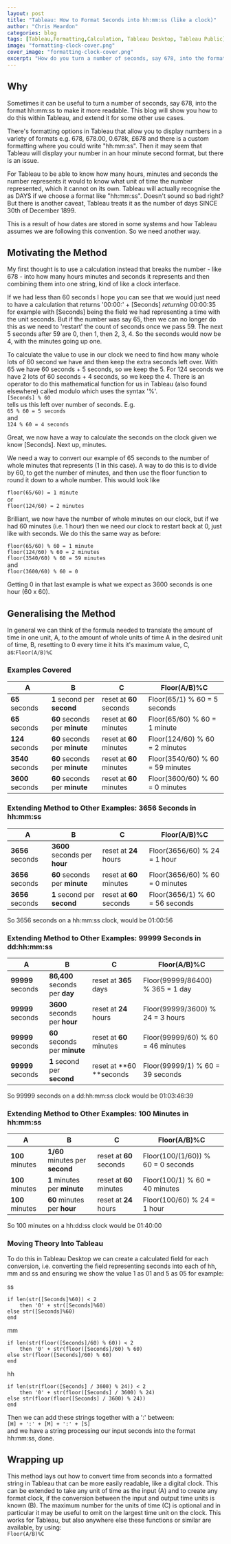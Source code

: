 ```yaml
---
layout: post
title: "Tableau: How to Format Seconds into hh:mm:ss (like a clock)"
author: "Chris Meardon"
categories: blog
tags: [Tableau,Formatting,Calculation, Tableau Desktop, Tableau Public]
image: "formatting-clock-cover.png"
cover_image: "formatting-clock-cover.png"
excerpt: "How do you turn a number of seconds, say 678, into the format hh:mm:ss to make it more readable. This blog will show you how to do this within Tableau, and extend it for some other use cases."
---
```

## Why
Sometimes it can be useful to turn a number of seconds, say 678, into the format hh:mm:ss to make it more readable. This blog will show you how to do this within Tableau, and extend it for some other use cases.

There's formatting options in Tableau that allow you to display numbers in a variety of formats e.g. 678, 678.00, 0.678k, £678 and there is a custom formatting where you could write "hh:mm:ss". Then it may seem that Tableau will display your number in an hour minute second format, but there is an issue. 

For Tableau to be able to know how many hours, minutes and seconds the number represents it would to know what unit of time the number represented, which it cannot on its own. Tableau will actually recognise the as DAYS if we choose a format like "hh:mm:ss". Doesn't sound so bad right? But there is another caveat, Tableau treats it as the number of days SINCE 30th of December 1899. 

This is a result of how dates are stored in some systems and how Tableau assumes we are following this convention. So we need another way. 

## Motivating the Method
My first thought is to use a calculation instead that breaks the number - like 678 - into how many hours minutes and seconds it represents and then combining them into one string, kind of like a clock interface. 

If we had less than 60 seconds I hope you can see that we would just need to have a calculation that returns 
'00:00:' + [Seconds] *returning* 00:00:35 for example
with [Seconds] being the field we had representing a time with the unit seconds. But if the number was say 65, then we can no longer do this as we need to 'restart' the count of seconds once we pass 59. The next 5 seconds after 59 are 0, then 1, then 2, 3, 4. So the seconds would now be 4, with the minutes going up one.

To calculate the value to use in our clock we need to find how many whole lots of 60 second we have and then keep the extra seconds left over. With 65 we have 60 seconds + 5 seconds, so we keep the 5. For 124 seconds we have 2 lots of 60 seconds + 4 seconds, so we keep the 4. There is an operator to do this mathematical function for us in Tableau (also found elsewhere) called modulo which uses the syntax '%'.<br>
`[Seconds] % 60`<br>
tells us this left over number of seconds. E.g.<br>
`65 % 60 = 5 seconds`<br>
and<br>
`124 % 60 = 4 seconds`

Great, we now have a way to calculate the seconds on the clock given we know [Seconds]. Next up, minutes.

We need a way to convert our example of 65 seconds to the number of whole minutes that represents (1 in this case). A way to do this is to divide by 60, to get the number of minutes, and then use the floor function to round it down to a whole number. This would look like

`floor(65/60) = 1 minute`<br>
or<br>
`floor(124/60) = 2 minutes`

Brilliant, we now have the number of whole minutes on our clock, but if we had 60 minutes (i.e. 1 hour) then we need our clock to restart back at 0, just like with seconds. We do this the same way as before:

`floor(65/60) % 60 = 1 minute`<br>
`floor(124/60) % 60 = 2 minutes`<br>
`floor(3540/60) % 60 = 59 minutes`<br>
and<br>
`floor(3600/60) % 60 = 0`

Getting 0 in that last example is what we expect as 3600 seconds is one hour (60 x 60).

## Generalising the Method
In general we can think of the formula needed to translate the amount of time in one unit, A, to the amount of whole units of time A in the desired unit of time, B, resetting to 0 every time it hits it's maximum value, C, as:`Floor(A/B)%C`

### Examples Covered

| A | B | C | Floor(A/B)%C |
|-------|--------|---------|---------|
| **65** seconds | **1** second per **second** | reset at **60** seconds | Floor(65/1) % 60 = 5 seconds |
| **65** seconds | **60** seconds per **minute** | reset at **60** minutes | Floor(65/60) % 60 = 1 minute |
| **124** seconds | **60** seconds per **minute** | reset at **60** minutes | Floor(124/60) % 60 = 2 minutes |
| **3540** seconds |**60** seconds per **minute** | reset at **60** minutes | Floor(3540/60) % 60 = 59 minutes |
| **3600** seconds | **60** seconds per **minute** | reset at **60** minutes | Floor(3600/60) % 60 = 0 minutes |

### Extending Method to Other Examples: 3656 Seconds in hh:mm:ss

| A | B | C | Floor(A/B)%C |
|-------|--------|---------|---------|
| **3656** seconds | **3600** seconds per **hour** | reset at **24** hours | Floor(3656/60) % 24 = 1 hour |
| **3656** seconds | **60** seconds per **minute** | reset at **60** minutes | Floor(3656/60) % 60 = 0 minutes |
| **3656** seconds | **1** second per **second** | reset at **60** seconds | Floor(3656/1) % 60 = 56  seconds |

So 3656 seconds on a hh:mm:ss clock, would be 01:00:56

### Extending Method to Other Examples: 99999 Seconds in dd:hh:mm:ss

| A | B | C | Floor(A/B)%C |
|-------|--------|---------|---------|
| **99999** seconds | **86,400**‬ seconds per **day** | reset at **365** days | Floor(99999/86400) % 365 = 1 day |
| **99999** seconds | **3600** seconds per **hour** | reset at **24** hours | Floor(99999/3600) % 24 = 3 hours|
| **99999** seconds | **60** seconds per **minute** | reset at **60** minutes | Floor(99999/60) % 60 = 46 minutes|
| **99999** seconds | **1** second per **second** | reset at **60 **seconds | Floor(99999/1) % 60 = 39 seconds|

So 99999 seconds on a dd:hh:mm:ss clock would be 01:03:46:39

### Extending Method to Other Examples: 100 Minutes in hh:mm:ss

| A | B | C | Floor(A/B)%C |
|-------|--------|---------|---------|
| **100** minutes | **1/60**‬ minutes per **second** | reset at **60** seconds | Floor(100/(1/60)) % 60 = 0 seconds |
| **100** minutes | **1**‬ minutes per **minute** | reset at **60** minutes | Floor(100/1) % 60 = 40 minutes |
| **100** minutes | **60**‬ minutes per **hour** | reset at **24** hours | Floor(100/60) % 24 = 1 hour |

So 100 minutes on a hh:dd:ss clock would be 01:40:00

### Moving Theory Into Tableau
To do this in Tableau Desktop we can create a calculated field for each conversion, i.e. converting the field representing seconds into each of hh, mm and ss and ensuring we show the value 1 as 01 and 5 as 05 for example:

ss<br>
```
if len(str([Seconds]%60)) < 2
    then '0' + str([Seconds]%60)
else str([Seconds]%60)
end
```

mm<br>
```
if len(str(floor([Seconds]/60) % 60)) < 2
    then '0' + str(floor([Seconds]/60) % 60)
else str(floor([Seconds]/60) % 60)
end
```

hh<br>
```
if len(str(floor([Seconds] / 3600) % 24)) < 2
    then '0' + str(floor([Seconds] / 3600) % 24)
else str(floor(floor([Seconds] / 3600) % 24))
end
```

Then we can add these strings together with a ':' between:<br>
`[H] + ':' + [M] + ':' + [S]`<br>
and we have a string processing our input seconds into the format hh:mm:ss, done. 

## Wrapping up

This method lays out how to convert time from seconds into a formatted string in Tableau that can be more easily readable, like a digital clock. This can be extended to take any unit of time as the input (A) and to create any format clock, if the conversion between the input and output time units is known (B). The maximum number for the units of time (C) is optional and in particular it may be useful to omit on the largest time unit on the clock. This works for Tableau, but also anywhere else these functions or similar are available, by using:<br>
`Floor(A/B)%C` 
